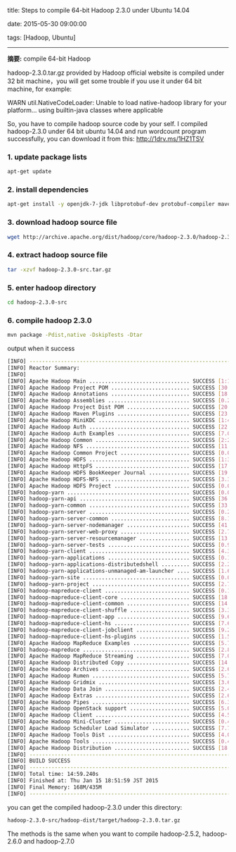 title: Steps to compile 64-bit Hadoop 2.3.0 under Ubuntu 14.04

date: 2015-05-30 09:00:00

tags: [Hadoop, Ubuntu]

---

**摘要:** compile 64-bit Hadoop

<!-- more -->

hadoop-2.3.0.tar.gz provided by Hadoop official website is compiled under 32 bit machine，you will get some trouble if you use it under 64 bit machine, for example:

WARN util.NativeCodeLoader: Unable to load native-hadoop library for your platform... using builtin-java classes where applicable

So, you have to compile hadoop source code by your self. I compiled hadoop-2.3.0 under 64 bit ubuntu 14.04 and run wordcount program successfully, you can download it from this: http://1drv.ms/1HZ1TSV


### 1. update package lists

```bash
apt-get update
```

### 2. install dependencies

```bash
apt-get install -y openjdk-7-jdk libprotobuf-dev protobuf-compiler maven cmake build-essential pkg-config libssl-dev zlib1g-dev llvm-gcc automake autoconf make
```

### 3. download hadoop source file

```bash
wget http://archive.apache.org/dist/hadoop/core/hadoop-2.3.0/hadoop-2.3.0-src.tar.gz
```

### 4. extract hadoop source file

```bash
tar -xzvf hadoop-2.3.0-src.tar.gz
```

### 5. enter hadoop directory

```bash
cd hadoop-2.3.0-src
```

### 6. compile hadoop 2.3.0

```bash
mvn package -Pdist,native -DskipTests -Dtar
```

output when it success

```bash
[INFO] ------------------------------------------------------------------------
[INFO] Reactor Summary:
[INFO]
[INFO] Apache Hadoop Main ................................ SUCCESS [1:11.968s]
[INFO] Apache Hadoop Project POM ......................... SUCCESS [30.393s]
[INFO] Apache Hadoop Annotations ......................... SUCCESS [18.398s]
[INFO] Apache Hadoop Assemblies .......................... SUCCESS [0.246s]
[INFO] Apache Hadoop Project Dist POM .................... SUCCESS [20.372s]
[INFO] Apache Hadoop Maven Plugins ....................... SUCCESS [23.721s]
[INFO] Apache Hadoop MiniKDC ............................. SUCCESS [1:41.836s]
[INFO] Apache Hadoop Auth ................................ SUCCESS [22.303s]
[INFO] Apache Hadoop Auth Examples ....................... SUCCESS [7.052s]
[INFO] Apache Hadoop Common .............................. SUCCESS [2:29.466s]
[INFO] Apache Hadoop NFS ................................. SUCCESS [11.604s]
[INFO] Apache Hadoop Common Project ...................... SUCCESS [0.073s]
[INFO] Apache Hadoop HDFS ................................ SUCCESS [1:30.230s]
[INFO] Apache Hadoop HttpFS .............................. SUCCESS [17.976s]
[INFO] Apache Hadoop HDFS BookKeeper Journal ............. SUCCESS [19.927s]
[INFO] Apache Hadoop HDFS-NFS ............................ SUCCESS [3.304s]
[INFO] Apache Hadoop HDFS Project ........................ SUCCESS [0.032s]
[INFO] hadoop-yarn ....................................... SUCCESS [0.033s]
[INFO] hadoop-yarn-api ................................... SUCCESS [36.284s]
[INFO] hadoop-yarn-common ................................ SUCCESS [33.912s]
[INFO] hadoop-yarn-server ................................ SUCCESS [0.213s]
[INFO] hadoop-yarn-server-common ......................... SUCCESS [8.193s]
[INFO] hadoop-yarn-server-nodemanager .................... SUCCESS [41.181s]
[INFO] hadoop-yarn-server-web-proxy ...................... SUCCESS [2.768s]
[INFO] hadoop-yarn-server-resourcemanager ................ SUCCESS [13.923s]
[INFO] hadoop-yarn-server-tests .......................... SUCCESS [0.904s]
[INFO] hadoop-yarn-client ................................ SUCCESS [4.363s]
[INFO] hadoop-yarn-applications .......................... SUCCESS [0.120s]
[INFO] hadoop-yarn-applications-distributedshell ......... SUCCESS [2.262s]
[INFO] hadoop-yarn-applications-unmanaged-am-launcher .... SUCCESS [1.615s]
[INFO] hadoop-yarn-site .................................. SUCCESS [0.086s]
[INFO] hadoop-yarn-project ............................... SUCCESS [2.703s]
[INFO] hadoop-mapreduce-client ........................... SUCCESS [0.132s]
[INFO] hadoop-mapreduce-client-core ...................... SUCCESS [18.951s]
[INFO] hadoop-mapreduce-client-common .................... SUCCESS [14.320s]
[INFO] hadoop-mapreduce-client-shuffle ................... SUCCESS [3.330s]
[INFO] hadoop-mapreduce-client-app ....................... SUCCESS [9.664s]
[INFO] hadoop-mapreduce-client-hs ........................ SUCCESS [7.678s]
[INFO] hadoop-mapreduce-client-jobclient ................. SUCCESS [9.263s]
[INFO] hadoop-mapreduce-client-hs-plugins ................ SUCCESS [1.549s]
[INFO] Apache Hadoop MapReduce Examples .................. SUCCESS [5.748s]
[INFO] hadoop-mapreduce .................................. SUCCESS [2.880s]
[INFO] Apache Hadoop MapReduce Streaming ................. SUCCESS [7.080s]
[INFO] Apache Hadoop Distributed Copy .................... SUCCESS [14.648s]
[INFO] Apache Hadoop Archives ............................ SUCCESS [2.602s]
[INFO] Apache Hadoop Rumen ............................... SUCCESS [5.706s]
[INFO] Apache Hadoop Gridmix ............................. SUCCESS [3.649s]
[INFO] Apache Hadoop Data Join ........................... SUCCESS [2.483s]
[INFO] Apache Hadoop Extras .............................. SUCCESS [2.678s]
[INFO] Apache Hadoop Pipes ............................... SUCCESS [6.359s]
[INFO] Apache Hadoop OpenStack support ................... SUCCESS [5.088s]
[INFO] Apache Hadoop Client .............................. SUCCESS [4.534s]
[INFO] Apache Hadoop Mini-Cluster ........................ SUCCESS [0.433s]
[INFO] Apache Hadoop Scheduler Load Simulator ............ SUCCESS [7.757s]
[INFO] Apache Hadoop Tools Dist .......................... SUCCESS [4.099s]
[INFO] Apache Hadoop Tools ............................... SUCCESS [0.428s]
[INFO] Apache Hadoop Distribution ........................ SUCCESS [18.045s]
[INFO] ------------------------------------------------------------------------
[INFO] BUILD SUCCESS
[INFO] ------------------------------------------------------------------------
[INFO] Total time: 14:59.240s
[INFO] Finished at: Thu Jan 15 18:51:59 JST 2015
[INFO] Final Memory: 168M/435M
[INFO] ------------------------------------------------------------------------
```

you can get the compiled hadoop-2.3.0 under this directory:

```bash
hadoop-2.3.0-src/hadoop-dist/target/hadoop-2.3.0.tar.gz
```

The methods is the same when you want to compile hadoop-2.5.2, hadoop-2.6.0 and hadoop-2.7.0